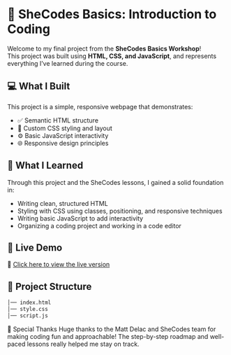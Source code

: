 # 🌸 SheCodes Basics: Introduction to Coding

Welcome to my final project from the **SheCodes Basics Workshop**!  
This project was built using **HTML, CSS, and JavaScript**, and represents everything I’ve learned during the course.

## 💻 What I Built

This project is a simple, responsive webpage that demonstrates:
- ✅ Semantic HTML structure
- 🎨 Custom CSS styling and layout
- ⚙️ Basic JavaScript interactivity
- 🌐 Responsive design principles

## 🧠 What I Learned

Through this project and the SheCodes lessons, I gained a solid foundation in:
- Writing clean, structured HTML
- Styling with CSS using classes, positioning, and responsive techniques
- Writing basic JavaScript to add interactivity
- Organizing a coding project and working in a code editor

## 🚀 Live Demo

🔗 [Click here to view the live version](https://www.shecodes.io/cohorts/2703/projects/2671794?_gl=1*181iif2*_gcl_au*MTkxNjA5MTYzMy4xNzUxODcyMzM1LjY2MzIyNTE2LjE3NTE5NjIyNTIuMTc1MTk2MjI1Mg..)  

## 📁 Project Structure

```bash
│── index.html
│── style.css
│── script.js
```
🙏 Special Thanks
Huge thanks to the Matt Delac and SheCodes team for making coding fun and approachable!
The step-by-step roadmap and well-paced lessons really helped me stay on track.



